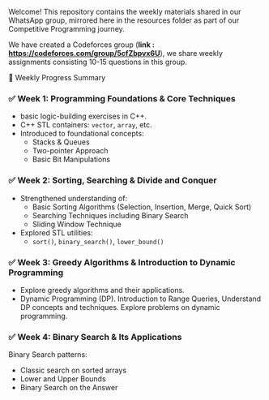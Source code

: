 

Welcome! This repository contains the weekly materials shared in our WhatsApp group, mirrored here in the resources folder as part of our Competitive Programming journey.

We have created a Codeforces group (**link : https://codeforces.com/group/5cfZbpvx6U**), we share weekly assignments consisting 10-15 questions in this group.


📅 Weekly Progress Summary

### ✅ Week 1: Programming Foundations & Core Techniques
- basic logic-building exercises in C++.
- C++ STL containers: `vector`, `array`, etc.
- Introduced to foundational concepts:
  - Stacks & Queues
  - Two-pointer Approach
  - Basic Bit Manipulations


### ✅ Week 2: Sorting, Searching & Divide and Conquer
- Strengthened understanding of:
  - Basic Sorting Algorithms (Selection, Insertion, Merge, Quick Sort)
  - Searching Techniques including Binary Search
  - Sliding Window Technique
- Explored STL utilities:
  - `sort()`, `binary_search()`, `lower_bound()`


### ✅ Week 3: Greedy Algorithms & Introduction to Dynamic Programming

- Explore greedy algorithms and their applications.
- Dynamic Programming (DP). Introduction to Range Queries, Understand DP concepts and techniques. Explore  problems on dynamic programming.

### ✅ Week 4: Binary Search & Its Applications
 Binary Search patterns:
  - Classic search on sorted arrays
  - Lower and Upper Bounds
  - Binary Search on the Answer



